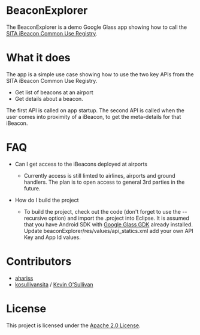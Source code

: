 BeaconExplorer
==============

The BeaconExplorer is a demo Google Glass app showing how to call the [SITA iBeacon Common Use Registry](https://www.developer.aero/BeaconRegistry).


What it does
============

The app is a simple use case showing how to use the two key APIs from the SITA iBeacon Common Use Registry. 

- Get list of beacons at an airport
- Get details about a beacon.

The first API is called on app startup. The second API is called when the user comes into proximity of a iBeacon, to get the meta-details for that iBeacon.

FAQ
===
- Can I get access to the iBeacons deployed at airports
  - Currently access is still limted to airlines, airports and ground handlers. The plan is to open access to general 3rd parties in the future. 

- How do I build the project
  - To build the project, check out the code (don't forget to use the --recursive option) and import the .project into Eclipse. It is assumed that you have Android SDK with [Google Glass GDK](https://developers.google.com/glass/) already installed. Update beaconExplorer/res/values/api_statics.xml add your own API Key and App Id values. 


Contributors
============
* [ahariss](https://github.com/ahariss) 
* [kosullivansita](https://github.com/kosullivansita) / [Kevin O'Sullivan](http://www.sita.aero/surveys-reports/sita-lab)

License
=======

This project is licensed under the [Apache 2.0 License](http://www.apache.org/licenses/LICENSE-2.0.html).

